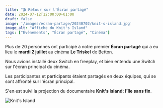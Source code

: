 ```yaml
---
title: "🎬 Retour sur l'Écran partagé"
date: 2024-07-12T12:00:00+01:00
draft: false
image: '/images/ecran-partage/20240702/knit-s-island.jpg'
image_alt: "Affiche du Knit's Island"
tags: ["Evènements", "Écran partagé", "Cinéma"]
---
```


Plus de 20 personnes ont participé à notre premier **Écran partagé** qui a eu lieu le **mardi 2 juillet** au cinéma **Le Triskel** de Betton.

<!--more-->

Nous avions installé deux Switch en freeplay, et bien entendu une Switch sur l'écran principal du cinéma.

Les participantes et participants étaient partagés en deux équipes, qui se sont affronté sur l'écran principal.

S'en est suivi la projection du documentaire **Knit's Island: l'île sans fin**.

![Knit's Island](/images/ecran-partage/20240702/knit-s-island.jpg)